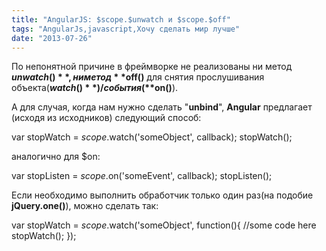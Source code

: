 ```yaml
---
title: "AngularJS: $scope.$unwatch и $scope.$off"
tags: "AngularJs,javascript,Хочу сделать мир лучше"
date: "2013-07-26"
---
```


По непонятной причине в фреймворке не реализованы ни метод **$unwatch()**, ни метод **$off()** для снятия прослушивания объекта(**$watch()**)/события(**$on()**).

А для случая, когда нам нужно сделать "**unbind**", **Angular** предлагает (исходя из исходников) следующий способ:

var stopWatch = $scope.$watch('someObject', callback);
 stopWatch();

аналогично для $on:

 var stopListen = $scope.$on('someEvent', callback);
 stopListen();

Если необходимо выполнить обработчик только один раз(на подобие **jQuery.one()**), можно сделать так:

var stopWatch = $scope.$watch('someObject', function(){
 //some code here
 stopWatch();
});
